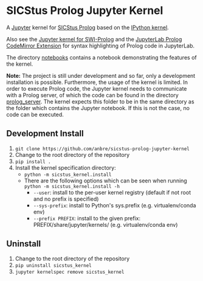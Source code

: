 
# SICStus Prolog Jupyter Kernel

A [Jupyter](https://jupyter.org/) kernel for [SICStus Prolog](https://sicstus.sics.se/) based on the [IPython kernel](https://github.com/ipython/ipykernel).

Also see the [Jupyter kernel for SWI-Prolog](https://github.com/anbre/swi-prolog-jupyter-kernel) and the [JupyterLab Prolog CodeMirror Extension](https://github.com/anbre/jupyterlab-prolog-codemirror-extension) for syntax highlighting of Prolog code in JupyterLab.

The directory [notebooks](./notebooks) contains a notebook demonstrating the features of the kernel.

**Note:** The project is still under development and so far, only a development installation is possible.
Furthermore, the usage of the kernel is limited. In order to execute Prolog code, the Jupyter kernel needs to communicate with a Prolog server, of which the code can be found in the directory [prolog_server](./prolog_server). The kernel expects this folder to be in the same directory as the folder which contains the Jupyter notebook. If this is not the case, no code can be executed.


## Development Install

1. `git clone https://github.com/anbre/sicstus-prolog-jupyter-kernel`
2. Change to the root directory of the repository
3. `pip install .`
4. Install the kernel specification directory:
    - `python -m sicstus_kernel.install`
    - There are the following options which can be seen when running `python -m sicstus_kernel.install -h`
      - `--user`: install to the per-user kernel registry (default if not root and no prefix is specified)
      - `--sys-prefix`: install to Python's sys.prefix (e.g. virtualenv/conda env)
      - `--prefix PREFIX`: install to the given prefix: PREFIX/share/jupyter/kernels/ (e.g. virtualenv/conda env)


## Uninstall

1. Change to the root directory of the repository
2. `pip uninstall sicstus_kernel`
3. `jupyter kernelspec remove sicstus_kernel`

